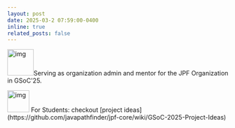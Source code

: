 ```yaml
---
layout: post
date: 2025-03-2 07:59:00-0400
inline: true
related_posts: false
---
```


<img src="../assets/img/new.png" alt="img" width="60"/>Serving as organization admin and mentor for the JPF Organization in GSoC'25. <br>

  <img src="../assets/img/students.png" alt="img" width="50"/>
For Students: checkout [project ideas](https://github.com/javapathfinder/jpf-core/wiki/GSoC-2025-Project-Ideas)